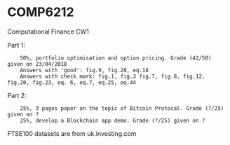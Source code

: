 # COMP6212
Computational Finance CW1

Part 1: 

        50%, portfolio optimisation and option pricing. Grade (42/50) given on 23/04/2018 
        Answers with 'good': fig.9, fig.28, eq.18 
        Answers with check mark: fig.1, fig.3 fig.7, fig.8, fig.12, fig.20, fig.23, eq. 6, eq.7, eq.25, eq.44
Part 2: 
        
        25%, 3 pages paper on the topic of Bitcoin Protocal. Grade (?/25) given on ?
        25%, develop a Blockchain app demo. Grade (?/25) given on ?

FTSE100 datasets are from uk.investing.com
